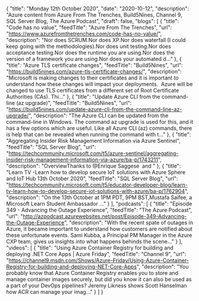 {
  "title": "Monday 12th October 2020",
  "date": "2020-10-12",
  "description": "Azure content from Azure From The Trenches, Build5Nines, Channel 9, SQL Server Blog, The Azure Podcast",
  "draft": false,
  "blogs": [
    {
      "title": "Code has no value",
      "feedTitle": "Azure From The Trenches",
      "url": "https://www.azurefromthetrenches.com/code-has-no-value/",
      "description": "Nor does SCRUM.Nor does XP.Nor does waterfall (I could keep going with the methodologies).Nor does unit testing.Nor does acceptance testing.Nor does the runtime you are using.Nor does the version of a framework you are using.Nor does your automated d..."
    },
    {
      "title": "Azure TLS certificate changes",
      "feedTitle": "Build5Nines",
      "url": "https://build5nines.com/azure-tls-certificate-changes/",
      "description": "Microsoft is making changes to their certificates and it is important to understand how these changes will impact your deployments.  Azure will be changed to use TLS certificates from a different set of Root Certificate Authorities (CAs). Thi..."
    },
    {
      "title": "Update Azure CLI from the command-line (az upgrade)",
      "feedTitle": "Build5Nines",
      "url": "https://build5nines.com/update-azure-cli-from-the-command-line-az-upgrade/",
      "description": "The Azure CLI can be updated from the command-line in Windows. The command az upgrade is used for this, and it has a few options which are useful. Like all Azure CLI (az) commands, there is help that can be revealed when running the command with t..."
    },
    {
      "title": "Aggregating Insider Risk Management Information via Azure Sentinel",
      "feedTitle": "SQL Server Blog",
      "url": "https://techcommunity.microsoft.com/t5/azure-sentinel/aggregating-insider-risk-management-information-via-azure/ba-p/1743211",
      "description": "OverviewThanks to @Enrique Saggese  and "
    },
    {
      "title": "Learn TV -Learn how to develop secure IoT solutions with Azure Sphere and IoT Hub 13th October 2020",
      "feedTitle": "SQL Server Blog",
      "url": "https://techcommunity.microsoft.com/t5/educator-developer-blog/learn-tv-learn-how-to-develop-secure-iot-solutions-with-azure/ba-p/1762904",
      "description": "On the 13th October at 1PM PDT, 9PM BST,Mustafa Saifee, a Microsoft Learn Student Ambassador ..."
    }
  ],
  "podcasts": [
    {
      "title": "Episode 349 - Advancing the Outage Experience",
      "feedTitle": "The Azure Podcast",
      "url": "http://azpodcast.azurewebsites.net/post/Episode-349-Advancing-the-Outage-Experience",
      "description": "With the recent spate of outages in Azure, it became important to understand how customers are notified about these unfortunate events. Sami Kubba, a Principal PM Manager in the Azure CXP team, gives us insights into what happens behinds the scene..."
    }
  ],
  "videos": [
    {
      "title": "Using Azure Container Registry for building and deploying .NET Core Apps | Azure Friday",
      "feedTitle": "Channel 9",
      "url": "https://channel9.msdn.com/Shows/Azure-Friday/Using-Azure-Container-Registry-for-building-and-deploying-NET-Core-Apps",
      "description": "You probably know that Azure Container Registry enables you to store and manage container images securely, but did you know it can also be used as a part of your DevOps pipelines? Jeremy Likness shows Scott Hanselman how ACR can manage your imag..."
    }
  ]
}